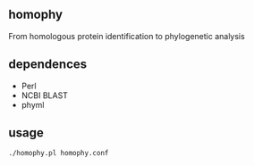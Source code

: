 homophy
-------

From homologous protein identification to phylogenetic analysis


dependences
-----------

- Perl
- NCBI BLAST
- phyml


usage
-----
```
./homophy.pl homophy.conf
```
